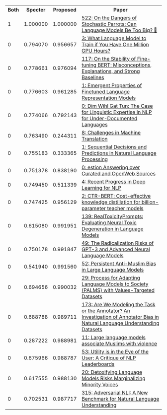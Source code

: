 <html><table><tr>
<th>Both</th>
<th>Specter</th>
<th>Proposed</th>
<th>Paper</th>
</tr>
<tr>
<td>1</td>
<td>1.000000</td>
<td>1.000000</td>
<td><a href="https://www.semanticscholar.org/paper/6d9727f1f058614cada3fe296eeebd8ec4fc512a">522: On the Dangers of Stochastic Parrots: Can Language Models Be Too Big? 🦜</a></td>
</tr>
<tr>
<td>0</td>
<td>0.794070</td>
<td>0.956657</td>
<td><a href="https://www.semanticscholar.org/paper/bb15f3727f827a3cb88b5d3ca48415c09b40a88f">3: What Language Model to Train if You Have One Million GPU Hours?</a></td>
</tr>
<tr>
<td>0</td>
<td>0.778661</td>
<td>0.976094</td>
<td><a href="https://www.semanticscholar.org/paper/8b9d77d5e52a70af37451d3db3d32781b83ea054">117: On the Stability of Fine-tuning BERT: Misconceptions, Explanations, and Strong Baselines</a></td>
</tr>
<tr>
<td>0</td>
<td>0.776603</td>
<td>0.961285</td>
<td><a href="https://www.semanticscholar.org/paper/79fdff5339017ec92b979efa4dff33d21a69b66e">1: Emergent Properties of Finetuned Language Representation Models</a></td>
</tr>
<tr>
<td>0</td>
<td>0.774066</td>
<td>0.792143</td>
<td><a href="https://www.semanticscholar.org/paper/424c932fe14cb40e95ed18f3184aa76331026942">0: Dim Wihl Gat Tun: The Case for Linguistic Expertise in NLP for Under-Documented Languages</a></td>
</tr>
<tr>
<td>0</td>
<td>0.763490</td>
<td>0.244311</td>
<td><a href="https://www.semanticscholar.org/paper/9a4dfe28c7da2e5e709d97528e68177a7eb616d8">8: Challenges in Machine Translation</a></td>
</tr>
<tr>
<td>0</td>
<td>0.755183</td>
<td>0.333365</td>
<td><a href="https://www.semanticscholar.org/paper/8a35a8fa182d61b490c1b2dc87d56e40d01a4fdd">1: Sequential Decisions and Predictions in Natural Language Processing</a></td>
</tr>
<tr>
<td>0</td>
<td>0.751378</td>
<td>0.838190</td>
<td><a href="https://www.semanticscholar.org/paper/3cb0130c34a808e37a404840627ab6a72cc3734e">0: estion Answering over Curated and OpenWeb Sources</a></td>
</tr>
<tr>
<td>0</td>
<td>0.749450</td>
<td>0.511339</td>
<td><a href="https://www.semanticscholar.org/paper/44cd48cbcc44373329e173aebf4807b5254f0621">4: Recent Progress in Deep Learning for NLP</a></td>
</tr>
<tr>
<td>0</td>
<td>0.747425</td>
<td>0.956129</td>
<td><a href="https://www.semanticscholar.org/paper/32ead456a7316d26893861169f57ddaeb512dabb">2: CTR-BERT: Cost-effective knowledge distillation for billion-parameter teacher models</a></td>
</tr>
<tr>
<td>0</td>
<td>0.615080</td>
<td>0.991951</td>
<td><a href="https://www.semanticscholar.org/paper/399e7d8129c60818ee208f236c8dda17e876d21f">139: RealToxicityPrompts: Evaluating Neural Toxic Degeneration in Language Models</a></td>
</tr>
<tr>
<td>0</td>
<td>0.750178</td>
<td>0.991847</td>
<td><a href="https://www.semanticscholar.org/paper/02fde8bfd9259a4f53316579eb0bf97213559e5c">49: The Radicalization Risks of GPT-3 and Advanced Neural Language Models</a></td>
</tr>
<tr>
<td>0</td>
<td>0.541940</td>
<td>0.991560</td>
<td><a href="https://www.semanticscholar.org/paper/4c2733d191e347753bb28afa46a1c55c65e085be">52: Persistent Anti-Muslim Bias in Large Language Models</a></td>
</tr>
<tr>
<td>0</td>
<td>0.694656</td>
<td>0.990032</td>
<td><a href="https://www.semanticscholar.org/paper/d624bc273821c871f899d8256a34be40c09fc3cd">29: Process for Adapting Language Models to Society (PALMS) with Values-Targeted Datasets</a></td>
</tr>
<tr>
<td>0</td>
<td>0.688788</td>
<td>0.989711</td>
<td><a href="https://www.semanticscholar.org/paper/0abcbdf40f872e6baf1c082811d4ae93df787698">173: Are We Modeling the Task or the Annotator? An Investigation of Annotator Bias in Natural Language Understanding Datasets</a></td>
</tr>
<tr>
<td>0</td>
<td>0.287222</td>
<td>0.988981</td>
<td><a href="https://www.semanticscholar.org/paper/4eda2b9eaef3ae892382acc21593eed6f56f2ea1">11: Large language models associate Muslims with violence</a></td>
</tr>
<tr>
<td>0</td>
<td>0.675966</td>
<td>0.988787</td>
<td><a href="https://www.semanticscholar.org/paper/6260e0e330d4f913d8c4dda7aa42043c05b07a6d">53: Utility is in the Eye of the User: A Critique of NLP Leaderboards</a></td>
</tr>
<tr>
<td>0</td>
<td>0.617555</td>
<td>0.988130</td>
<td><a href="https://www.semanticscholar.org/paper/4ae632b89089b38ce41d307a6cda4727e42aaab3">20: Detoxifying Language Models Risks Marginalizing Minority Voices</a></td>
</tr>
<tr>
<td>0</td>
<td>0.702531</td>
<td>0.987717</td>
<td><a href="https://www.semanticscholar.org/paper/8eda3fd907afcbad277fa3e3bf7f23e3cbfbbc84">315: Adversarial NLI: A New Benchmark for Natural Language Understanding</a></td>
</tr>
</table></html>
